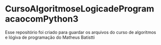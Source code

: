 # CursoAlgoritmoseLogicadeProgramacaocomPython3
Esse repositório foi criado para guardar os arquivos do curso de algoritmos e lógiva de programação do Matheus Batistti
